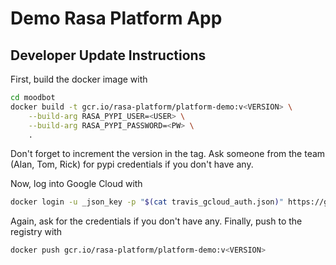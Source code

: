 # Demo Rasa Platform App

## Developer Update Instructions

First, build the docker image with 

```bash
cd moodbot
docker build -t gcr.io/rasa-platform/platform-demo:v<VERSION> \
    --build-arg RASA_PYPI_USER=<USER> \
    --build-arg RASA_PYPI_PASSWORD=<PW> \
    .
```

Don't forget to increment the version in the tag. Ask someone from the team 
(Alan, Tom, Rick) for pypi credentials if you don't have any.

Now, log into Google Cloud with 

```bash
docker login -u _json_key -p "$(cat travis_gcloud_auth.json)" https://gcr.io
```

Again, ask for the credentials if you don't have any. Finally, push to the 
registry with

```bash
docker push gcr.io/rasa-platform/platform-demo:v<VERSION>
```